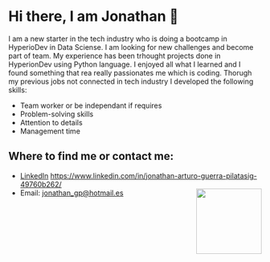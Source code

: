 # Hi there, I am Jonathan 👋
I am a new starter in the tech industry who is doing a bootcamp in HyperioDev in Data Sciense. I am looking for new challenges and become part of team. My experience has been trhought projects done in HyperionDev using Python language. I enjoyed all what I learned and I found something that rea really passionates me which is coding. Thorugh my previous jobs not connected in tech industry I developed the following skills:
* Team worker or be independant if requires
* Problem-solving skills
* Attention to details
* Management time

## Where to find me or contact me:
* [ <a href="[https://www.linkedin.com/in/monicampowell/](https://www.linkedin.com/in/jonathan-arturo-guerra-pilatasig-49760b262/)https://www.linkedin.com/in/jonathan-arturo-guerra-pilatasig-49760b262/">LinkedIn</a> 
](https://www.linkedin.com/in/jonathan-arturo-guerra-pilatasig-49760b262/)https://www.linkedin.com/in/jonathan-arturo-guerra-pilatasig-49760b262/
* Email: jonathan_gp@hotmail.es
<img align="right" width="130" height="130" src="https://github.com/jonagp96/jonagp96/assets/129774396/59231b82-2312-4a90-9a33-7478153fa54draw=true"></a>


